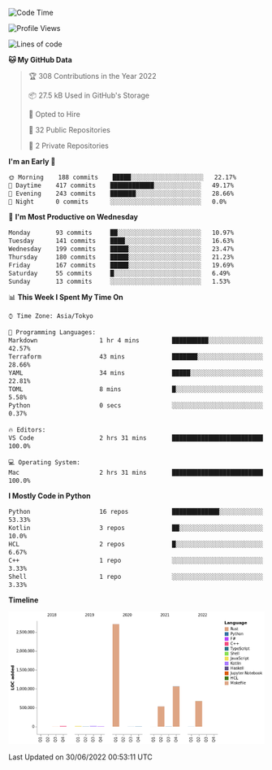 <!--START_SECTION:waka-->
![Code Time](http://img.shields.io/badge/Code%20Time-0%20secs-blue)

![Profile Views](http://img.shields.io/badge/Profile%20Views-0-blue)

![Lines of code](https://img.shields.io/badge/From%20Hello%20World%20I%27ve%20Written-5%20Million%20lines%20of%20code-blue)

**🐱 My GitHub Data** 

> 🏆 308 Contributions in the Year 2022
 > 
> 📦 27.5 kB Used in GitHub's Storage 
 > 
> 💼 Opted to Hire
 > 
> 📜 32 Public Repositories 
 > 
> 🔑 2 Private Repositories  
 > 
**I'm an Early 🐤** 

```text
🌞 Morning    188 commits    █████░░░░░░░░░░░░░░░░░░░░   22.17% 
🌆 Daytime    417 commits    ████████████░░░░░░░░░░░░░   49.17% 
🌃 Evening    243 commits    ███████░░░░░░░░░░░░░░░░░░   28.66% 
🌙 Night      0 commits      ░░░░░░░░░░░░░░░░░░░░░░░░░   0.0%

```
📅 **I'm Most Productive on Wednesday** 

```text
Monday       93 commits     ██░░░░░░░░░░░░░░░░░░░░░░░   10.97% 
Tuesday      141 commits    ████░░░░░░░░░░░░░░░░░░░░░   16.63% 
Wednesday    199 commits    █████░░░░░░░░░░░░░░░░░░░░   23.47% 
Thursday     180 commits    █████░░░░░░░░░░░░░░░░░░░░   21.23% 
Friday       167 commits    █████░░░░░░░░░░░░░░░░░░░░   19.69% 
Saturday     55 commits     █░░░░░░░░░░░░░░░░░░░░░░░░   6.49% 
Sunday       13 commits     ░░░░░░░░░░░░░░░░░░░░░░░░░   1.53%

```


📊 **This Week I Spent My Time On** 

```text
⌚︎ Time Zone: Asia/Tokyo

💬 Programming Languages: 
Markdown                 1 hr 4 mins         ██████████░░░░░░░░░░░░░░░   42.57% 
Terraform                43 mins             ███████░░░░░░░░░░░░░░░░░░   28.66% 
YAML                     34 mins             █████░░░░░░░░░░░░░░░░░░░░   22.81% 
TOML                     8 mins              █░░░░░░░░░░░░░░░░░░░░░░░░   5.58% 
Python                   0 secs              ░░░░░░░░░░░░░░░░░░░░░░░░░   0.37%

🔥 Editors: 
VS Code                  2 hrs 31 mins       █████████████████████████   100.0%

💻 Operating System: 
Mac                      2 hrs 31 mins       █████████████████████████   100.0%

```

**I Mostly Code in Python** 

```text
Python                   16 repos            █████████████░░░░░░░░░░░░   53.33% 
Kotlin                   3 repos             ██░░░░░░░░░░░░░░░░░░░░░░░   10.0% 
HCL                      2 repos             █░░░░░░░░░░░░░░░░░░░░░░░░   6.67% 
C++                      1 repo              ░░░░░░░░░░░░░░░░░░░░░░░░░   3.33% 
Shell                    1 repo              ░░░░░░░░░░░░░░░░░░░░░░░░░   3.33%

```


**Timeline**

![Chart not found](https://raw.githubusercontent.com/kitagawa-hr/kitagawa-hr/main/charts/bar_graph.png) 


 Last Updated on 30/06/2022 00:53:11 UTC
<!--END_SECTION:waka-->
